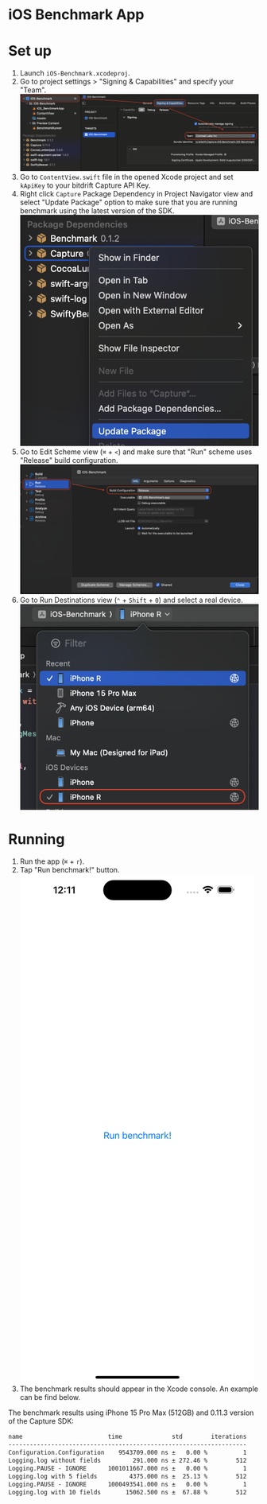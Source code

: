 # iOS Benchmark App

# Set up

1. Launch `iOS-Benchmark.xcodeproj`.
1. Go to project settings > "Signing & Capabilities" and specify your "Team".
![plot](/Resources/Assets/ios-benchmark-app-setup-01.png)
1. Go to `ContentView.swift` file in the opened Xcode project and set `kApiKey` to your bitdrift Capture API Key.
1. Right click `Capture` Package Dependency in Project Navigator view and select "Update Package" option to make sure that
you are running benchmark using the latest version of the SDK.
![plot](/Resources/Assets/ios-benchmark-app-setup-02.png)
1. Go to Edit Scheme view (`⌘` + `<`) and make sure that "Run" scheme uses "Release" build configuration.
![plot](/Resources/Assets/ios-benchmark-app-setup-03.png)
1. Go to Run Destinations view (`⌃` + `Shift` + `0`) and select a real device.
![plot](/Resources/Assets/ios-benchmark-app-setup-04.png)


# Running

1. Run the app (`⌘` + `r`).
2. Tap "Run benchmark!" button.
![plot](/Resources/Assets/ios-benchmark-app-setup-05.png)
3. The benchmark results should appear in the Xcode console. An example can be find below.

The benchmark results using iPhone 15 Pro Max (512GB) and 0.11.3 version of the Capture SDK:

```
name                        time              std        iterations
-------------------------------------------------------------------
Configuration.Configuration    9543709.000 ns ±   0.00 %          1
Logging.log without fields         291.000 ns ± 272.46 %        512
Logging.PAUSE - IGNORE      1001011667.000 ns ±   0.00 %          1
Logging.log with 5 fields         4375.000 ns ±  25.13 %        512
Logging.PAUSE - IGNORE      1000493541.000 ns ±   0.00 %          1
Logging.log with 10 fields       15062.500 ns ±  67.88 %        512
```
